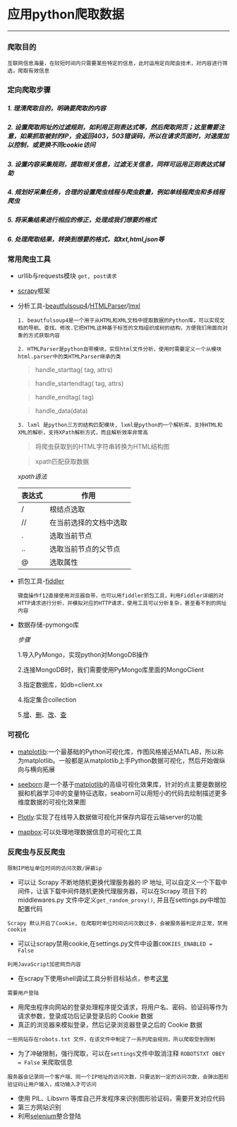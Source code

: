 # 应用python爬取数据
___
### 爬取目的

 `互联网信息海量，在较短时间内只需要某些特定的信息，此时运用定向爬虫技术，对内容进行筛选，爬取有效信息`

### 定向爬取步骤

##### 1. 理清爬取目的，明确要爬取的内容

##### 2. 设置爬取网址的过滤规则，如利用正则表达式等，然后爬取网页；这里需要注意，如果抓取被封的IP，会返回403，503错误码，所以在请求页面时，对速度加以控制，或更换不同cookie访问

##### 3. 设置内容采集规则，提取相关信息，过滤无关信息，同样可运用正则表达式辅助

##### 4. 规划好采集任务，合理的设置爬虫线程与爬虫数量，例如单线程爬虫和多线程爬虫

##### 5. 将采集结果进行相应的修正，处理成我们想要的格式

##### 6. 处理爬取结果，转换到想要的格式，如txt,html,json等

### 常用爬虫工具

* urllib与requests模块
  `get, post请求`
* [scrapy](https://github.com/vicjiafeng/python_application/blob/master/library/scrapy%E6%A1%86%E6%9E%B6.md)框架
 
* 分析工具-[beautfulsoup4](https://www.crummy.com/software/BeautifulSoup/bs4/doc.zh/)/[HTMLParser](https://blog.csdn.net/weixin_35955795/article/details/52823203)/[lmxl]()
 
  `1. beautfulsoup4是一个用于从HTML和XML文档中提取数据的Python库，可以实现文档的导航、查找、修改.它把HTML这种基于标签的文档组织成树的结构，方便我们用面向对象的方式获取内容`
  
  `2. HTMLParser是python自带模块，实现html文件分析，使用时需要定义一个从模块html.parser中的类HTMLParser继承的类`
  
   >handle_starttag( tag, attrs)

  >handle_startendtag( tag, attrs)

  >handle_endtag( tag)

  >handle_data(data)
  
  `3. lxml 是python三方的结构匹配模块, lxml是python的一个解析库，支持HTML和XML的解析，支持XPath解析方式，而且解析效率非常高`
  
  >将爬虫获取到的HTML字符串转换为HTML结构图
  
  >xpath匹配获取数据
  
    *xpath语法*
  
  |表达式          |作用                |
  |---------------|-------------------|
  |/              |根结点选取           |
  |//             |在当前选择的文档中选取 |
  |.              |选取当前节点         |
  |..             |选取当前节点的父节点  |
  |@              |选取属性            | 
  
* 抓包工具-[fiddler](https://blog.csdn.net/a877415861/article/details/79447440)
 
  `键盘操作f12直接使用浏览器自带，也可以用fiddler抓包工具，利用Fiddler详细的对HTTP请求进行分析，并模拟对应的HTTP请求，使用工具可以分析复杂，甚至看不到的网址内容`
  
* 数据存储-pymongo库

    *步骤*

     1.导入PyMongo，实现python对MongoDB操作
   
     2.连接MongoDB时，我们需要使用PyMongo库里面的MongoClient
   
     3.指定数据库，如db=client.xx
   
     4.指定集合collection
   
     5.[增](https://www.runoob.com/python3/python-mongodb-insert-document.html)、[删](https://www.runoob.com/python3/python-mongodb-delete-document.html)、[改](https://www.runoob.com/python3/python-mongodb-update-document.html)、[查](https://www.runoob.com/python3/python-mongodb-query-document.html)

### 可视化

 * [matplotlib](https://matplotlib.org/2.0.2/contents.html):一个最基础的Python可视化库，作图风格接近MATLAB，所以称为matplotlib。一般都是从matplotlib上手Python数据可视化，然后开始做纵向与横向拓展
 
 * [seeborn](https://seaborn.pydata.org/tutorial.html):是一个基于[matplotlib](https://github.com/vicjiafeng/python_application/blob/master/library/Matplotlib.md)的高级可视化效果库，针对的点主要是数据挖掘和机器学习中的变量特征选取，seaborn可以用短小的代码去绘制描述更多维度数据的可视化效果图
 
 * [Plotly](https://plot.ly/):实现了在线导入数据做可视化并保存内容在云端server的功能
 
 * [mapbox](https://www.mapbox.com/):可以处理地理数据信息的可视化工具
 
### 反爬虫与反反爬虫

  `限制IP地址单位时间的访问次数/屏蔽ip`
  
 * 可以让 Scrapy 不断地随机更换代理服务器的 IP 地址, 可以自定义一个下载中间件，让该下载中间件随机更换代理服务器，可以在Scrapy 项目下的 middlewares.py 文件中定义`get_random_proxy()`, 并且在settings.py中增加配置代码
  
  `Scrapy 默认开启了Cookie, 在爬取时单位时间访问次数过多，会被服务器判定非正常，禁用cookie`
  
 * 可以让scrapy禁用cookie,在settings.py文件中设置`COOKIES_ENABLED = False`
 
  `利用JavaScript加密网页内容`
  
 * 在scrapy下使用shell调试工具分析目标站点，参考[这里](http://c.biancheng.net/view/2760.html)
  
  `需要用户登陆`
  
 * 用爬虫程序向网站的登录处理程序提交请求，将用户名、密码、验证码等作为请求参数，登录成功后记录登录后的 Cookie 数据
 * 真正的浏览器来模拟登录，然后记录浏览器登录之后的 Cookie 数据
 
  `一些网站存在robots.txt 文件，在该文件中制定了一系列爬虫规则，所以爬取受到限制`
 
 * 为了冲破限制，强行爬取，可以在`settings`文件中取消注释 `ROBOTSTXT OBEY = False` 来爬取信息
  
  `服务器会记录同一个客户端、同一个IP地址的访问次数，只要达到一定的访问次数，会弹出图形验证码让用户输入，成功输入才可访问`
  
 * 使用 PIL、Libsvrn 等库自己开发程序来识别图形验证码，需要开发对应代码
 * 第三方网站识别
 * 利用[selenium](https://github.com/vicjiafeng/python_application/blob/master/library/Selenium%E5%BA%93.md)整合登陆

